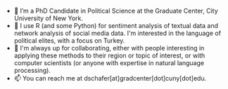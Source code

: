 
- 👀 I’m a PhD Candidate in Political Science at the Graduate Center, City University of New York.
- 🌱 I use R (and some Python) for sentiment analysis of textual data and network analysis of social media data. I'm interested in the language of political elites, with a focus on Turkey.
- 💞️ I'm always up for collaborating, either with people interesting in applying these methods to their region or topic of interest, or with computer scientists (or anyone with expertise in natural language processing).
- 📫 You can reach me at dschafer[at]gradcenter[dot]cuny[dot]edu.

<!---
d-schafer/d-schafer is a ✨ special ✨ repository because its `README.md` (this file) appears on your GitHub profile.
You can click the Preview link to take a look at your changes.
--->
